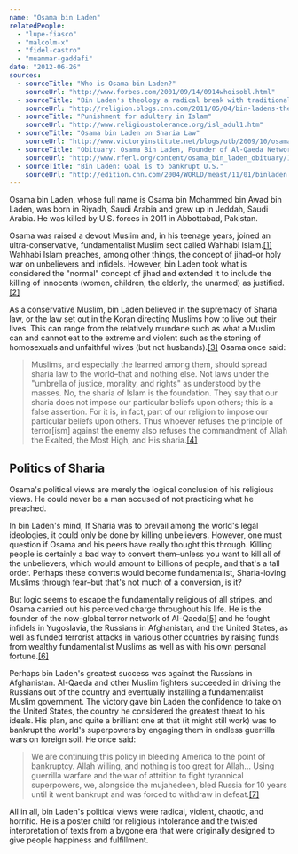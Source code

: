 ```yaml
---
name: "Osama bin Laden"
relatedPeople:
  - "lupe-fiasco"
  - "malcolm-x"
  - "fidel-castro"
  - "muammar-gaddafi"
date: "2012-06-26"
sources:
  - sourceTitle: "Who is Osama bin Laden?"
    sourceUrl: "http://www.forbes.com/2001/09/14/0914whoisobl.html"
  - sourceTitle: "Bin Laden's theology a radical break with traditional Islam"
    sourceUrl: "http://religion.blogs.cnn.com/2011/05/04/bin-ladens-theology/"
  - sourceTitle: "Punishment for adultery in Islam"
    sourceUrl: "http://www.religioustolerance.org/isl_adul1.htm"
  - sourceTitle: "Osama bin Laden on Sharia Law"
    sourceUrl: "http://www.victoryinstitute.net/blogs/utb/2009/10/osama-bin-laden-on-sharia-law/"
  - sourceTitle: "Obituary: Osama Bin Laden, Founder of Al-Qaeda Network, Killed in Pakistan"
    sourceUrl: "http://www.rferl.org/content/osama_bin_laden_obituary/16800013.html"
  - sourceTitle: "Bin Laden: Goal is to bankrupt U.S."
    sourceUrl: "http://edition.cnn.com/2004/WORLD/meast/11/01/binladen.tape/index.html"
---
```


Osama bin Laden, whose full name is Osama bin Mohammed bin Awad bin Laden, was born in Riyadh, Saudi Arabia and grew up in Jeddah, Saudi Arabia. He was killed by U.S. forces in 2011 in Abbottabad, Pakistan.

Osama was raised a devout Muslim and, in his teenage years, joined an ultra-conservative, fundamentalist Muslim sect called Wahhabi Islam.<a class="source-citation" href="#http://www.forbes.com/2001/09/14/0914whoisobl.html" title="Who is Osama bin Laden?">[1]</a> Wahhabi Islam preaches, among other things, the concept of jihad–or holy war on unbelievers and infidels. However, bin Laden took what is considered the "normal" concept of jihad and extended it to include the killing of innocents (women, children, the elderly, the unarmed) as justified.<a class="source-citation" href="#http://religion.blogs.cnn.com/2011/05/04/bin-ladens-theology/" title="Bin Laden&apos;s theology a radical break with traditional Islam">[2]</a>

As a conservative Muslim, bin Laden believed in the supremacy of Sharia law, or the law set out in the Koran directing Muslims how to live out their lives. This can range from the relatively mundane such as what a Muslim can and cannot eat to the extreme and violent such as the stoning of homosexuals and unfaithful wives (but not husbands).<a class="source-citation" href="#http://www.religioustolerance.org/isl_adul1.htm" title="Punishment for adultery in Islam">[3]</a> Osama once said:

>Muslims, and especially the learned among them, should spread sharia law to the world–that and nothing else. Not laws under the "umbrella of justice, morality, and rights" as understood by the masses. No, the sharia of Islam is the foundation. They say that our sharia does not impose our particular beliefs upon others; this is a false assertion. For it is, in fact, part of our religion to impose our particular beliefs upon others. Thus whoever refuses the principle of terror[ism] against the enemy also refuses the commandment of Allah the Exalted, the Most High, and His sharia.<a class="source-citation" href="#http://www.victoryinstitute.net/blogs/utb/2009/10/osama-bin-laden-on-sharia-law/" title="Osama bin Laden on Sharia Law">[4]</a>

## Politics of Sharia

Osama's political views are merely the logical conclusion of his religious views. He could never be a man accused of not practicing what he preached.

In bin Laden's mind, If Sharia was to prevail among the world's legal ideologies, it could only be done by killing unbelievers. However, one must question if Osama and his peers have really thought this through. Killing people is certainly a bad way to convert them–unless you want to kill all of the unbelievers, which would amount to billions of people, and that's a tall order. Perhaps these converts would become fundamentalist, Sharia-loving Muslims through fear–but that's not much of a conversion, is it?

But logic seems to escape the fundamentally religious of all stripes, and Osama carried out his perceived charge throughout his life. He is the founder of the now-global terror network of Al-Qaeda<a class="source-citation" href="#http://www.rferl.org/content/osama_bin_laden_obituary/16800013.html" title="Obituary: Osama Bin Laden, Founder of Al-Qaeda Network, Killed in Pakistan">[5]</a> and he fought infidels in Yugoslavia, the Russians in Afghanistan, and the United States, as well as funded terrorist attacks in various other countries by raising funds from wealthy fundamentalist Muslims as well as with his own personal fortune.<a class="source-citation" href="#http://www.forbes.com/2001/09/14/0914whoisobl.html" title="Who is Osama bin Laden?">[6]</a>

Perhaps bin Laden's greatest success was against the Russians in Afghanistan. Al-Qaeda and other Muslim fighters succeeded in driving the Russians out of the country and eventually installing a fundamentalist Muslim government. The victory gave bin Laden the confidence to take on the United States, the country he considered the greatest threat to his ideals. His plan, and quite a brilliant one at that (it might still work) was to bankrupt the world's superpowers by engaging them in endless guerrilla wars on foreign soil. He once said:

>We are continuing this policy in bleeding America to the point of bankruptcy. Allah willing, and nothing is too great for Allah… Using guerrilla warfare and the war of attrition to fight tyrannical superpowers, we, alongside the mujahedeen, bled Russia for 10 years until it went bankrupt and was forced to withdraw in defeat.<a class="source-citation" href="#http://edition.cnn.com/2004/WORLD/meast/11/01/binladen.tape/index.html" title="Bin Laden: Goal is to bankrupt U.S.">[7]</a>

All in all, bin Laden's political views were radical, violent, chaotic, and horrific. He is a poster child for religious intolerance and the twisted interpretation of texts from a bygone era that were originally designed to give people happiness and fulfillment.